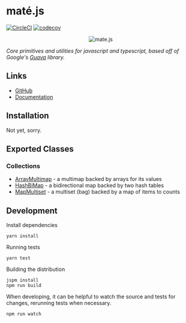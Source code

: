 # maté.js

[![CircleCI](https://circleci.com/gh/psastras/mate.js.svg?style=shield&circle-token=:circle-ci-badge-token)](https://circleci.com/gh/psastras/mate.js/tree/master)
[![codecov](https://codecov.io/gh/psastras/mate.js/branch/master/graph/badge.svg)](https://codecov.io/gh/psastras/mate.js)

<p align="center">
  <img src="https://psastras.github.io/mate.js/icon.png" alt="mate.js"/>
</p>

_Core primitives and utilities for javascript and typescript, based off of Google's [Guava](https://github.com/google/guava) library._

## Links

- [GitHub](https://github.com/psastras/mate.js)
- [Documentation](https://psastras.github.io/mate.js/)

## Installation

Not yet, sorry.

## Exported Classes

### Collections

- [ArrayMultimap](https://psastras.github.io/mate.js/classes/_collections_arraymultimap_.arraymultimap.html) -
a multimap backed by arrays for its values
- [HashBiMap](https://psastras.github.io/mate.js/classes/_collections_hashbimap_.hashbimap.html) -
a bidirectional map backed by two hash tables
- [MapMultiset](https://psastras.github.io/mate.js/classes/_collections_mapmultiset_.mapmultiset.html) -
a multiset (bag) backed by a map of items to counts

## Development

Install dependencies

```shell
yarn install
```

Running tests

```shell
yarn test
```

Building the distribution

```shell
jspm install
npm run build
```

When developing, it can be helpful to watch the source and tests for changes, rerunning
tests when necessary.

```shell
npm run watch
```